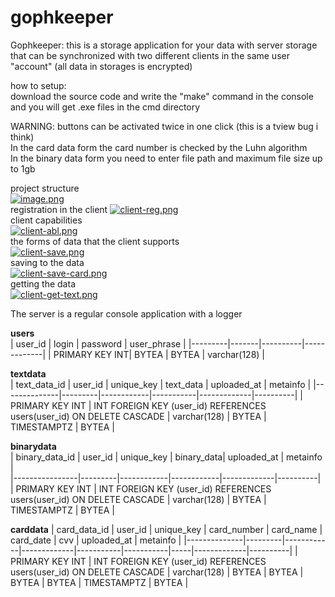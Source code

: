 # gophkeeper
Gophkeeper: this is a storage application for your data with server storage that can be synchronized with two different clients in the same user "account" (all data in storages is encrypted)    

how to setup:  
download the source code and write the "make" command in the console and you will get .exe files in the cmd directory  

WARNING: buttons can be activated twice in one click (this is a tview bug i think)  
In the card data form the card number is checked by the Luhn algorithm  
In the binary data form you need to enter file path and maximum file size up to 1gb  

project structure  
[![image.png](https://i.postimg.cc/XNfSdVV9/image.png)](https://postimg.cc/c6LbNGtJ)  
registration in the client
[![client-reg.png](https://i.postimg.cc/1340Fck2/client-reg.png)](https://postimg.cc/XrSySF7k)  
client capabilities  
[![client-abl.png](https://i.postimg.cc/htHmdFbQ/client-abl.png)](https://postimg.cc/G4xtW5fb)  
the forms of data that the client supports  
[![client-save.png](https://i.postimg.cc/50jMdrTp/client-save.png)](https://postimg.cc/G80fvXcs)  
saving to the data  
[![client-save-card.png](https://i.postimg.cc/zv56DPP9/client-save-card.png)](https://postimg.cc/BLYMMN3g)  
getting the data  
[![client-get-text.png](https://i.postimg.cc/wvFcJfBK/client-get-text.png)](https://postimg.cc/dkkyc9dn)  

The server is a regular console application with a logger  

**users**                       
| user_id | login | password | user_phrase |
|---------|-------|----------|-------------|
| PRIMARY KEY INT| BYTEA | BYTEA | varchar(128) |

**textdata**                                                
| text_data_id | user_id | unique_key | text_data | uploaded_at | metainfo |
|--------------|---------|------------|-----------|-------------|----------|
| PRIMARY KEY INT | INT FOREIGN KEY (user_id) REFERENCES users(user_id) ON DELETE CASCADE | varchar(128) | BYTEA | TIMESTAMPTZ | BYTEA |

**binarydata**                                               
| binary_data_id | user_id | unique_key | binary_data| uploaded_at | metainfo |                                
|----------------|---------|------------|------------|-------------|----------|                  
| PRIMARY KEY INT | INT FOREIGN KEY (user_id) REFERENCES users(user_id) ON DELETE CASCADE | varchar(128) | BYTEA | TIMESTAMPTZ | BYTEA |

**carddata**
| card_data_id | user_id | unique_key | card_number | card_name | card_date | cvv | uploaded_at | metainfo |
|--------------|---------|------------|-------------|-----------|-----------|-----|-------------|----------|
| PRIMARY KEY INT | INT FOREIGN KEY (user_id) REFERENCES users(user_id) ON DELETE CASCADE | varchar(128) | BYTEA | BYTEA | BYTEA | BYTEA | TIMESTAMPTZ | BYTEA |
 
